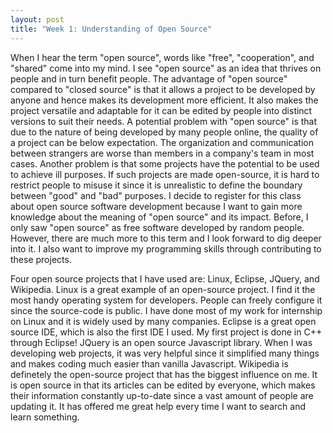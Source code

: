 ```yaml
---
layout: post
title: "Week 1: Understanding of Open Source"
---
```



When I hear the term "open source", words like "free", "cooperation", and "shared" come into my mind. I see "open source" as an idea that thrives on people and in turn benefit people. The advantage of "open source" compared to "closed source" is that it allows a project to be developed by anyone and hence makes its development more efficient. It also makes the project versatile and adaptable for it can be edited by people into distinct versions to suit their needs. A potential problem with "open source" is that due to the nature of being developed by many people online, the quality of a project can be below expectation. The organization and communication between strangers are worse than members in a company's team in most cases. Another problem is that some projects have the potential to be used to achieve ill purposes. If such projects are made open-source, it is hard to restrict people to misuse it since it is unrealistic to define the boundary between "good" and "bad" purposes. I decide to register for this class about open source software development because I want to gain more knowledge about the meaning of "open source" and its impact. Before, I only saw "open source" as free software developed by random people. However, there are much more to this term and I look forward to dig deeper into it. I also want to improve my programming skills through contributing to these projects.

Four open source projects that I have used are: Linux, Eclipse, JQuery, and Wikipedia. Linux is a great example of an open-source project. I find it the most handy operating system for developers. People can freely configure it since the source-code is public. I have done most of my work for internship on Linux and it is widely used by many companies. Eclipse is a great open source IDE, which is also the first IDE I used. My first project is done in C++ through Eclipse! JQuery is an open source Javascript library. When I was developing web projects, it was very helpful since it simplified many things and makes coding much easier than vanilla Javascript. Wikipedia is definetely the open-source project that has the biggest influence on me. It is open source in that its articles can be edited by everyone, which makes their information constantly up-to-date since a vast amount of people are updating it. It has offered me great help every time I want to search and learn something.
